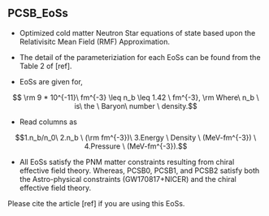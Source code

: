 ## PCSB_EoSs
  * Optimized cold matter Neutron Star equations of state based upon the Relativisitc Mean Field (RMF) Approximation.

  * The detail of the parameteriziation for each EoSs can be found from the Table 2 of [ref].
  * EoSs are given  for,
  ```math
   \rm 9 * 10^{-11}\  fm^{-3} \leq n_b \leq 1.42 \ fm^{-3},
   
   \rm Where\  n_b \ is\  the \ Baryon\ number \   density.
   ```
   * Read columns as 
   ```math
   1.n_b/n_0\   2.n_b \ (\rm fm^{-3})\  3.Energy \ Density \  (MeV-fm^{-3}) \ 4.Pressure \  (MeV-fm^{-3}).
  ```

 * All EoSs satisfy the PNM matter constraints resulting from  chiral effective field theory. Whereas, PCSB0, PCSB1, and PCSB2 satisfy both the Astro-physical constraints (GW170817+NICER) and the chiral effective field theory.


Please cite the article [ref] if you are using this EoSs.

